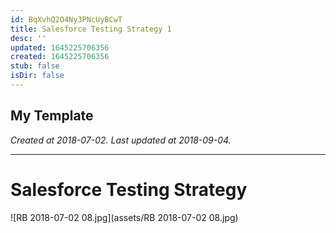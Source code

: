 ```yaml
---
id: BqXvhQ2O4Ny3PNcUyBCwT
title: Salesforce Testing Strategy 1
desc: ''
updated: 1645225706356
created: 1645225706356
stub: false
isDir: false
---
```

My Template
---

_Created at 2018-07-02._
_Last updated at 2018-09-04._




---

# Salesforce Testing Strategy


![RB 2018-07-02 08.jpg](assets/RB 2018-07-02 08.jpg)

